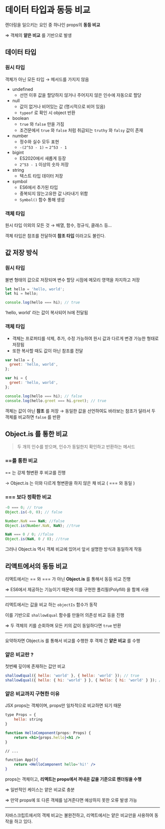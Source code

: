 # 데이터 타입과 동등 비교

렌더링을 일으키는 요인 중 하나인 props의 **동등 비교**

⇒ 객체의 **얕은 비교** 를 기반으로 발생

## 데이터 타입

### 원시 타입

객체가 아닌 모든 타입 → 메서드를 가지지 않음

- undefined
  - 선언 이후 값을 할당하지 않거나 주어지지 않은 인수에 자동으로 할당
- null
  - 값이 없거나 비어있는 값 (명시적으로 비어 있음)
  - `typeof` 로 확인 시 object 반환
- boolean
  - `true` 와 `false` 만을 가짐
  - 조건문에서 `true` 와 `false` 처럼 취급되는 `truthy` 와 `falsy` 값이 존재
- number
  - 정수와 실수 모두 표현
  - `-(2^53 - 1)` ~ `2^53 - 1`
- bigint
  - ES2020에서 새롭게 등장
  - `2^53 - 1` 이상의 숫자 저장
- string
  - 텍스트 타입 데이터 저장
- symbol
  - ES6에서 추가된 타입
  - 중복되지 않는고유한 값 나타내기 위함
  - `Symbol()` 함수 통해 생성

### 객체 타입

원시 타입 이외의 모든 것
→ 배열, 함수, 정규식, 클래스 등…

객체 타입은 참조를 전달하여 **참조 타입** 이라고도 불린다.

## 값 저장 방식

### 원시 타입

불변 형태의 값으로 저장되며 변수 할당 시점에 메모리 영역을 차지하고 저장

```jsx
let hello = 'hello, world';
let hi = hello;

console.log(hello === hi); // true
```

‘hello, world’ 라는 값이 복사되어 hi에 전달됨

### 객체 타입

- 객체는 프로퍼티를 삭제, 추가, 수정 가능하여 원시 값과 다르게 변경 가능한 형태로 저장됨
- 또한 복사할 때도 값이 아닌 참조를 전달

```jsx
var hello = {
  greet: 'hello, world',
};

var hi = {
  greet: 'hello, world',
};

console.log(hello === hi); // false
console.log(hello.greet === hi.greet); // true
```

객체는 값이 아닌 **참조** 를 저장
→ 동일한 값을 선언하여도 바라보는 참조가 달라서 두 객체를 비교하면 `false` 를 반환

## Object.is 를 통한 비교

> 두 개의 인수를 받으며, 인수가 동일한지 확인하고 반환하는 메서드

### ==를 통한 비교

== 는 강제 형변환 후 비교를 진행

→ Object.is 는 이와 다르게 형변환을 하지 않은 채 비교 ( === 와 동일 )

### === 보다 정확한 비교

```jsx
-0 === 0; // true
Object.is(-0, 0); // false

Number.NaN === NaN; //false
Object.is(Number.NaN, NaN); //true

NaN === 0 / 0; //false
Object.is(NaN, 0 / 0); //true
```

그러나 Object.is 역시 객체 비교에 있어서 앞서 설명한 방식과 동일하게 작동

## 리액트에서의 동등 비교

리액트에서는 == 와 === 가 아닌 **Object.is** 를 통해서 동등 비교 진행

⇒ ES6에서 제공하는 기능이기 때문에 이를 구현한 폴리필(Polyfill) 을 함께 사용

---

리액트에서는 값을 비교 하는 `objectIs` 함수가 동작

이를 기반으로 `shallowEqual` 함수를 만들어 의존성 비교 등을 진행

⇒ 두 객체의 키를 순회하며 모든 키의 값이 동일하다면 `true` 반환

---

요약하자면 Object.is 를 통해서 비교를 수행한 후 객체 간 **얕은 비교** 를 수행

### 얕은 비교란 ?

첫번째 깊이에 존재하는 값만 비교

```jsx
shallowEqual({ hello: 'world' }, { hello: 'world' }); // true
shallowEqual({ hello: { hi: 'world' } }, { hello: { hi: 'world' } }); // false
```

### 얕은 비교까지 구현한 이유

JSX props는 객체이며, props만 일차적으로 비교하면 되기 때문

```jsx
type Props = {
	hello: string
}

function HelloComponent(props: Props) {
	return <h1>{props.hello}<h1 />
}

// ...

function App(){
	return <HelloComponent hello='hi!' />
}
```

props는 객체이고, **리액트는 props에서 꺼내온 값을 기준으로 렌더링을 수행**

⇒ 일반적인 케이스는 얕은 비교로 충분

⇒ 만약 props에 또 다른 객체를 넘겨준다면 예상하지 못한 오류 발생 가능

---

자바스크립트에서의 객체 비교는 불완전하고, 리액트에서는 얕은 비교만을 사용하여 동작을 하고 있다.
